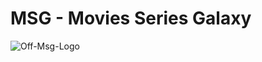 # MSG - Movies Series Galaxy
![Off-Msg-Logo](https://github.com/achelmasoudi/MSG/assets/154275618/94d265ea-af46-4f78-aec9-98a35d743bd1)
